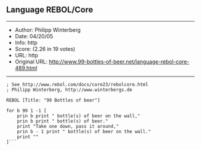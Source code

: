 
## Language REBOL/Core ##
---
- Author: Philipp Winterberg
- Date: 04/20/05
- Info: http
- Score:  (2.26 in 19 votes)
- URL: http
- Original URL: http://www.99-bottles-of-beer.net/language-rebol-core-489.html
---

```; REBOL/Core version of 99 Bottles of beer (Bottles.r)
; See http://www.rebol.com/docs/core23/rebolcore.html
; Philipp Winterberg, http://www.winterbergs.de

REBOL [Title: "99 Bottles of beer"]

for b 99 1 -1 [
    prin b print " bottle(s) of beer on the wall,"
    prin b print " bottle(s) of beer."
    print "Take one down, pass it around,"
    prin b - 1 print " bottle(s) of beer on the wall."
    print ""
]```